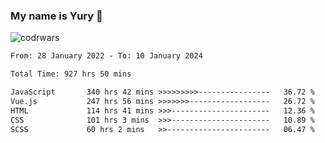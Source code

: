 ### My name is Yury 👋 
![codrwars](https://www.codewars.com/users/litury/badges/micro) 


<!--START_SECTION:waka-->

```txt
From: 28 January 2022 - To: 10 January 2024

Total Time: 927 hrs 50 mins

JavaScript       340 hrs 42 mins >>>>>>>>>----------------   36.72 %
Vue.js           247 hrs 56 mins >>>>>>>------------------   26.72 %
HTML             114 hrs 41 mins >>>----------------------   12.36 %
CSS              101 hrs 3 mins  >>>----------------------   10.89 %
SCSS             60 hrs 2 mins   >>-----------------------   06.47 %
```

<!--END_SECTION:waka-->

